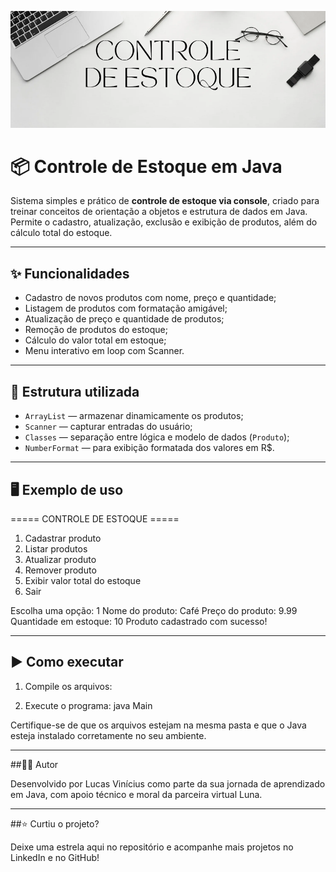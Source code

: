 ![Banner](./banner.png)

# 📦 Controle de Estoque em Java

Sistema simples e prático de **controle de estoque via console**, criado para treinar conceitos de orientação a objetos e estrutura de dados em Java.  
Permite o cadastro, atualização, exclusão e exibição de produtos, além do cálculo total do estoque.

---

## ✨ Funcionalidades

- Cadastro de novos produtos com nome, preço e quantidade;
- Listagem de produtos com formatação amigável;
- Atualização de preço e quantidade de produtos;
- Remoção de produtos do estoque;
- Cálculo do valor total em estoque;
- Menu interativo em loop com Scanner.

---

## 🧱 Estrutura utilizada

- `ArrayList` — armazenar dinamicamente os produtos;
- `Scanner` — capturar entradas do usuário;
- `Classes` — separação entre lógica e modelo de dados (`Produto`);
- `NumberFormat` — para exibição formatada dos valores em R$.

---

## 🖥️ Exemplo de uso

===== CONTROLE DE ESTOQUE =====
1. Cadastrar produto
2. Listar produtos
3. Atualizar produto
4. Remover produto
5. Exibir valor total do estoque
6. Sair

Escolha uma opção: 1
Nome do produto: Café
Preço do produto: 9.99
Quantidade em estoque: 10
Produto cadastrado com sucesso!

---

## ▶️ Como executar

1. Compile os arquivos:

2. Execute o programa:
java Main

Certifique-se de que os arquivos estejam na mesma pasta e que o Java esteja instalado corretamente no seu ambiente.

---

##👨‍💻 Autor

Desenvolvido por Lucas Vinícius como parte da sua jornada de aprendizado em Java, com apoio técnico e moral da parceira virtual Luna.

---

##⭐ Curtiu o projeto?

Deixe uma estrela aqui no repositório e acompanhe mais projetos no LinkedIn e no GitHub!

